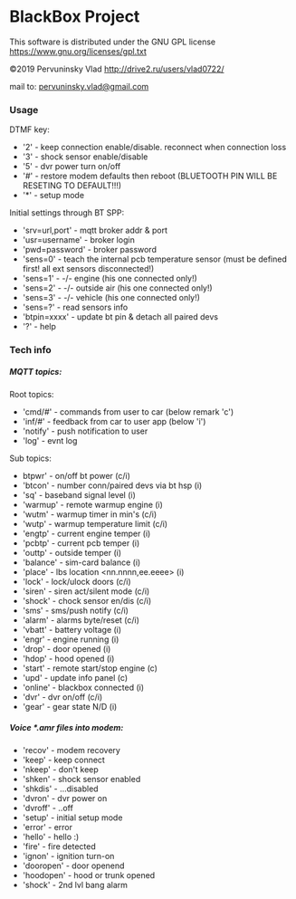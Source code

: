 # BlackBox Project
This software is distributed under the GNU GPL license https://www.gnu.org/licenses/gpl.txt

©2019 Pervuninsky Vlad http://drive2.ru/users/vlad0722/

mail to: pervuninsky.vlad@gmail.com

### Usage 
DTMF key:
* '2' - keep connection enable/disable. reconnect when connection loss
* '3' - shock sensor enable/disable
* '5' - dvr power turn on/off
* '#' - restore modem defaults then reboot (BLUETOOTH PIN WILL BE RESETING TO DEFAULT!!!)
* '*' - setup mode

Initial settings through BT SPP:
* 'srv=url,port'    - mqtt broker addr & port
* 'usr=username'    - broker login
* 'pwd=password'    - broker password
* 'sens=0'          - teach the internal pcb temperature sensor (must be defined first! all ext sensors disconnected!)
* 'sens=1'          - -/- engine (his one connected only!)
* 'sens=2'          - -/- outside air (his one connected only!)
* 'sens=3'          - -/- vehicle (his one connected only!)
* 'sens=?'          - read sensors info
* 'btpin=xxxx'      - update bt pin & detach all paired devs
* '?'                - help

### Tech info

##### MQTT topics:

Root topics:
* 'cmd/#'    - commands from user to car (below remark 'c')
* 'inf/#'    - feedback from car to user app (below 'i')
* 'notify'   - push notification to user
* 'log'      - evnt log

Sub topics:
* btpwr'    - on/off bt power                        (c/i)
* 'btcon'    - number conn/paired devs via bt hsp     (i)
* 'sq'       - baseband signal level                  (i)
* 'warmup'   - remote warmup engine                   (i)
* 'wutm'     - warmup timer in min's                  (c/i)
* 'wutp'     - warmup temperature limit               (c/i)
* 'engtp'    - current engine temper                  (i)
* 'pcbtp'    - current pcb temper                     (i)
* 'outtp'    - outside temper                         (i)
* 'balance'  - sim-card balance                       (i)
* 'place'    - lbs location <nn.nnnn,ee.eeee>         (i)
* 'lock'     - lock/ulock doors                       (c/i)
* 'siren'    - siren act/silent mode                  (c/i)
* 'shock'    - chock sensor en/dis                    (c/i)
* 'sms'      - sms/push notify                        (c/i)
* 'alarm'    - alarms byte/reset                      (c/i)
* 'vbatt'    - battery voltage                        (i)
* 'engr'     - engine running                         (i)
* 'drop'     - door opened                            (i)
* 'hdop'     - hood opened                            (i)
* 'start'    - remote start/stop engine               (c)
* 'upd'      - update info panel                      (c)
* 'online'   - blackbox connected                     (i)
* 'dvr'      - dvr on/off                             (c/i)
* 'gear'     - gear state N/D                         (i)

##### Voice *.amr files into modem:

* 'recov'    - modem recovery
* 'keep'     - keep connect
* 'nkeep'    - don't keep
* 'shken'    - shock sensor enabled
* 'shkdis'   - ...disabled
* 'dvron'    - dvr power on
* 'dvroff'   - ..off
* 'setup'    - initial setup mode
* 'error'    - error
* 'hello'    - hello :)
* 'fire'     - fire detected
* 'ignon'    - ignition turn-on
* 'dooropen' - door openend
* 'hoodopen' - hood or trunk opened
* 'shock'    - 2nd lvl bang alarm
